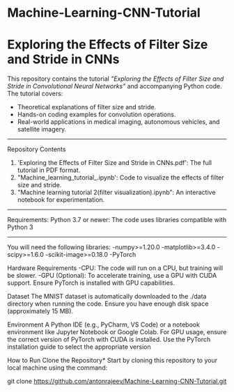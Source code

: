 # Machine-Learning-CNN-Tutorial
# Exploring the Effects of Filter Size and Stride in CNNs

This repository contains the tutorial *"Exploring the Effects of Filter Size and Stride in Convolutional Neural Networks"* and accompanying Python code. The tutorial covers:
- Theoretical explanations of filter size and stride.
- Hands-on coding examples for convolution operations.
- Real-world applications in medical imaging, autonomous vehicles, and satellite imagery.

_ _ _

Repository Contents
1. 'Exploring the Effects of Filter Size and Stride in CNNs.pdf': The full tutorial in PDF format.
2. "Machine_learning_tutorial_.ipynb': Code to visualize the effects of filter size and stride.
3. "Machine learning tutorial 2(filter visualization).ipynb": An interactive notebook for experimentation.

---
Requirements: 
Python 3.7 or newer: The code uses libraries compatible with Python 3
_ _ _

You will need the following libraries:
-numpy>=1.20.0
-matplotlib>=3.4.0
-scipy>=1.6.0
-scikit-image>=0.18.0
-PyTorch

Hardware Requirements
-CPU: The code will run on a CPU, but training will be slower.
-GPU (Optional): To accelerate training, use a GPU with CUDA support. Ensure PyTorch is installed with GPU capabilities.

Dataset
The MNIST dataset is automatically downloaded to the ./data directory when running the code. Ensure you have enough disk space (approximately 15 MB).

Environment
A Python IDE (e.g., PyCharm, VS Code) or a notebook environment like Jupyter Notebook or Google Colab.
For GPU usage, ensure the correct version of PyTorch with CUDA is installed. Use the PyTorch installation guide to select the appropriate version

How to Run
Clone the Repository*
Start by cloning this repository to your local machine using the command:

git clone https://github.com/antonrajeev/Machine-Learning-CNN-Tutorial.git

